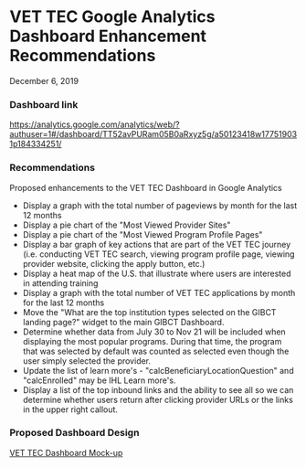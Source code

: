 # VET TEC Google Analytics Dashboard Enhancement Recommendations
December 6, 2019

### Dashboard link  
https://analytics.google.com/analytics/web/?authuser=1#/dashboard/TT52avPURam05B0aRxyz5g/a50123418w177519031p184334251/

### Recommendations 
Proposed enhancements to the VET TEC Dashboard in Google Analytics
- Display a graph with the total number of pageviews by month for the last 12 months
- Display a pie chart of the "Most Viewed Provider Sites"
- Display a pie chart of the "Most Viewed Program Profile Pages"
- Display a bar graph of key actions that are part of the VET TEC journey (i.e. conducting VET TEC search, viewing program profile page, viewing provider website, clicking the apply button, etc.)
- Display a heat map of the U.S. that illustrate where users are interested in attending training
- Display a graph with the total number of VET TEC applications by month for the last 12 months
- Move the "What are the top institution types selected on the GIBCT landing page?" widget to the main GIBCT Dashboard.
- Determine whether data from July 30 to Nov 21 will be included when displaying the most popular programs.  During that time, the program that was selected by default was counted as selected even though the user simply selected the provider.
- Update the list of learn more's - "calcBeneficiaryLocationQuestion" and "calcEnrolled" may be IHL Learn more's.
- Display a list of the top inbound links and the ability to see all so we can determine whether users return after clicking provider URLs or the links in the upper right callout.

### Proposed Dashboard Design
[VET TEC Dashboard Mock-up](https://github.com/department-of-veterans-affairs/vets.gov-team/blob/master/Products/Education/GIBCT/2019%20Colmery%20Act%20Updates/Research/Sec%20116%20VET%20Tec/Learn%20and%20Improve/vet-tec-dashboard-mock-up-dec-6-2019.pdf)
